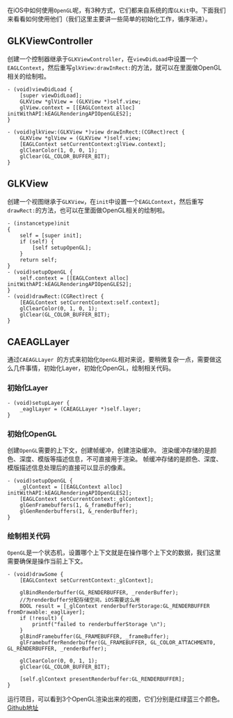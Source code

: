 在iOS中如何使用`OpenGL`呢，有3种方式，它们都来自系统的库`GLKit`中。下面我们来看看如何使用他们（我们这里主要讲一些简单的初始化工作，循序渐进）。
## GLKViewController
创建一个控制器继承于`GLKViewController`，在`viewDidLoad`中设置一个`EAGLContext`，然后重写`glkView:drawInRect:`的方法，就可以在里面做OpenGL相关的绘制啦。
```objc
- (void)viewDidLoad {
    [super viewDidLoad];
    GLKView *glView = (GLKView *)self.view;
    glView.context = [[EAGLContext alloc] initWithAPI:kEAGLRenderingAPIOpenGLES2];
}

- (void)glkView:(GLKView *)view drawInRect:(CGRect)rect {
    GLKView *glView = (GLKView *)self.view;
    [EAGLContext setCurrentContext:glView.context];
    glClearColor(1, 0, 0, 1);
    glClear(GL_COLOR_BUFFER_BIT);
}
```
## GLKView
创建一个视图继承于`GLKView`，在`init`中设置一个`EAGLContext`，然后重写`drawRect:`的方法，也可以在里面做OpenGL相关的绘制啦。
```objc
- (instancetype)init
{
    self = [super init];
    if (self) {
        [self setupOpenGL];
    }
    return self;
}
- (void)setupOpenGL {
    self.context = [[EAGLContext alloc] initWithAPI:kEAGLRenderingAPIOpenGLES2];
}
- (void)drawRect:(CGRect)rect {
    [EAGLContext setCurrentContext:self.context];
    glClearColor(0, 1, 0, 1);
    glClear(GL_COLOR_BUFFER_BIT);
}
```
## CAEAGLLayer
通过`CAEAGLLayer `的方式来初始化`OpenGL`相对来说，要稍微复杂一点，需要做这么几件事情，初始化Layer，初始化OpenGL，绘制相关代码。
### 初始化Layer
```objc
- (void)setupLayer {
    _eaglLayer = (CAEAGLLayer *)self.layer;
}
```
### 初始化OpenGL
创建`OpenGL`需要的上下文，创建帧缓冲，创建渲染缓冲。
渲染缓冲存储的是颜色、深度、模版等描述信息，不可直接用于渲染。
帧缓冲存储的是颜色、深度、模版描述信息处理后的直接可以显示的像素。
```objc
- (void)setupOpenGL {
    _glContext = [[EAGLContext alloc] initWithAPI:kEAGLRenderingAPIOpenGLES2];
    [EAGLContext setCurrentContext:_glContext];
    glGenFramebuffers(1, &_frameBuffer);
    glGenRenderbuffers(1, &_renderBuffer);
}
```
### 绘制相关代码
`OpenGL`是一个状态机，设置哪个上下文就是在操作哪个上下文的数据，我们这里需要确保是操作当前上下文。
```objc
- (void)drawSome {
    [EAGLContext setCurrentContext:_glContext];
    
    glBindRenderbuffer(GL_RENDERBUFFER, _renderBuffer);
    //为renderBuffer分配存储空间，iOS需要这么用
    BOOL result = [_glContext renderbufferStorage:GL_RENDERBUFFER fromDrawable:_eaglLayer];
    if (!result) {
        printf("failed to renderbufferStorage \n");
    }
    glBindFramebuffer(GL_FRAMEBUFFER, _frameBuffer);
    glFramebufferRenderbuffer(GL_FRAMEBUFFER, GL_COLOR_ATTACHMENT0, GL_RENDERBUFFER, _renderBuffer);
    
    glClearColor(0, 0, 1, 1);
    glClear(GL_COLOR_BUFFER_BIT);
    
    [self.glContext presentRenderbuffer:GL_RENDERBUFFER];
}
```
运行项目，可以看到3个OpenGL渲染出来的视图，它们分别是红绿蓝三个颜色。
[Github地址](https://github.com/zhonglaoban/OpenGL001)
